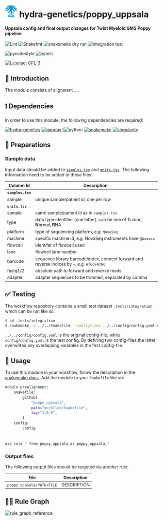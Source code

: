 # <img src="images/hydragenetics.png" width=40 /> hydra-genetics/poppy_uppsala

#### Uppsala config and final output changes for Twist Myeloid GMS Poppy pipeline

![Lint](https://github.com/hydra-genetics/poppy_uppsala/actions/workflows/lint.yaml/badge.svg?branch=develop)
![Snakefmt](https://github.com/hydra-genetics/poppy_uppsala/actions/workflows/snakefmt.yaml/badge.svg?branch=develop)
![snakemake dry run](https://github.com/hydra-genetics/poppy_uppsala/actions/workflows/snakemake-dry-run.yaml/badge.svg?branch=develop)
![integration test](https://github.com/hydra-genetics/poppy_uppsala/actions/workflows/integration.yaml/badge.svg?branch=develop)

![pycodestyle](https://github.com/hydra-genetics/poppy_uppsala/actions/workflows/pycodestyle.yaml/badge.svg?branch=develop)
![pytest](https://github.com/hydra-genetics/poppy_uppsala/actions/workflows/pytest.yaml/badge.svg?branch=develop)

[![License: GPL-3](https://img.shields.io/badge/License-GPL3-yellow.svg)](https://opensource.org/licenses/gpl-3.0.html)

## :speech_balloon: Introduction

The module consists of alignment  ....

## :heavy_exclamation_mark: Dependencies

In order to use this module, the following dependencies are required:

[![hydra-genetics](https://img.shields.io/badge/hydragenetics-v1.3.0-blue)](https://github.com/hydra-genetics/)
[![pandas](https://img.shields.io/badge/pandas-1.3.1-blue)](https://pandas.pydata.org/)
[![python](https://img.shields.io/badge/python-3.8-blue)
[![snakemake](https://img.shields.io/badge/snakemake-6.8.0-blue)](https://snakemake.readthedocs.io/en/stable/)
[![singularity](https://img.shields.io/badge/singularity-3.0.0-blue)](https://sylabs.io/docs/)

## :school_satchel: Preparations

### Sample data

Input data should be added to [`samples.tsv`](https://github.com/hydra-genetics/poppy_uppsala/blob/develop/config/samples.tsv)
and [`units.tsv`](https://github.com/hydra-genetics/poppy_uppsala/blob/develop/config/units.tsv).
The following information need to be added to these files:

| Column Id | Description |
| --- | --- |
| **`samples.tsv`** |
| sample | unique sample/patient id, one per row |
| **`units.tsv`** |
| sample | same sample/patient id as in `samples.tsv` |
| type | data type identifier (one letter), can be one of **T**umor, **N**ormal, **R**NA |
| platform | type of sequencing platform, e.g. `NovaSeq` |
| machine | specific machine id, e.g. NovaSeq instruments have `@Axxxxx` |
| flowcell | identifer of flowcell used |
| lane | flowcell lane number |
| barcode | sequence library barcode/index, connect forward and reverse indices by `+`, e.g. `ATGC+ATGC` |
| fastq1/2 | absolute path to forward and reverse reads |
| adapter | adapter sequences to be trimmed, separated by comma |

## :white_check_mark: Testing

The workflow repository contains a small test dataset `.tests/integration` which can be run like so:

```bash
$ cd .tests/integration
$ snakemake -s ../../Snakefile --configfiles ../../config/config.yaml config/config.yaml -j1 --use-singularity
```
`../../config/config.yaml` is the original config-file, while `config/config.yaml` is the test config. By defining two config-files the latter overwrites any overlapping variables in the first config-file.
## :rocket: Usage

To use this module in your workflow, follow the description in the
[snakemake docs](https://snakemake.readthedocs.io/en/stable/snakefiles/modularization.html#modules).
Add the module to your `Snakefile` like so:

```bash
module prealignment:
    snakefile:
        github(
            "poppy_uppsala",
            path="workflow/Snakefile",
            tag="1.0.0",
        )
    config:
        config


use rule * from poppy_uppsala as poppy_uppsala_*
```

### Output files

The following output files should be targeted via another rule:

| File | Description |
|---|---|
| `poppy_uppsala/PATH/FILE` | DESCRIPTION |

## :judge: Rule Graph
![rule_graph_reference](images/rulegraph.svg)